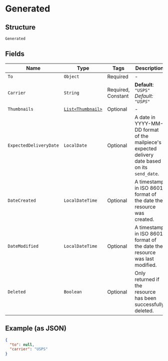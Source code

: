 
# Generated

## Structure

`Generated`

## Fields

| Name | Type | Tags | Description | Getter | Setter |
|  --- | --- | --- | --- | --- | --- |
| `To` | `Object` | Required | - | Object getTo() | setTo(Object to) |
| `Carrier` | `String` | Required, Constant | **Default**: `"USPS"`<br>*Default: `"USPS"`* | String getCarrier() | setCarrier(String carrier) |
| `Thumbnails` | [`List<Thumbnail>`](/doc/models/thumbnail.md) | Optional | - | List<Thumbnail> getThumbnails() | setThumbnails(List<Thumbnail> thumbnails) |
| `ExpectedDeliveryDate` | `LocalDate` | Optional | A date in YYYY-MM-DD format of the mailpiece's expected delivery date based on its `send_date`. | LocalDate getExpectedDeliveryDate() | setExpectedDeliveryDate(LocalDate expectedDeliveryDate) |
| `DateCreated` | `LocalDateTime` | Optional | A timestamp in ISO 8601 format of the date the resource was created. | LocalDateTime getDateCreated() | setDateCreated(LocalDateTime dateCreated) |
| `DateModified` | `LocalDateTime` | Optional | A timestamp in ISO 8601 format of the date the resource was last modified. | LocalDateTime getDateModified() | setDateModified(LocalDateTime dateModified) |
| `Deleted` | `Boolean` | Optional | Only returned if the resource has been successfully deleted. | Boolean getDeleted() | setDeleted(Boolean deleted) |

## Example (as JSON)

```json
{
  "to": null,
  "carrier": "USPS"
}
```

